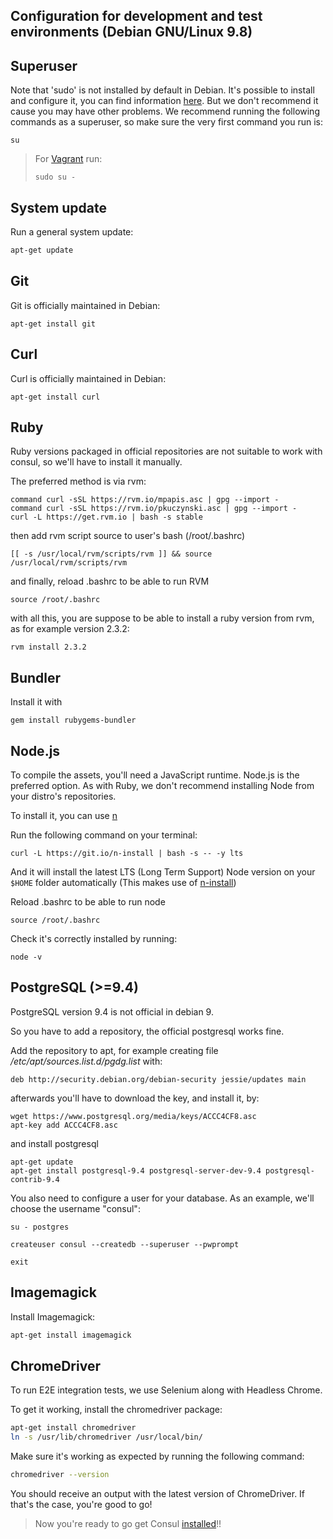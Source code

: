 ## Configuration for development and test environments (Debian GNU/Linux 9.8)

## Superuser

Note that 'sudo' is not installed by default in Debian. It's possible to install and configure it, you can find information [here](https://wiki.debian.org/sudo). But  we don't recommend it cause you may have other problems. We recommend running the following commands as a superuser, so make sure the very first command you run is:

```
su
```


> For [Vagrant](/en/installation/vagrant.md) run:
> ```
> sudo su -
> ```

## System update

Run a general system update:

```bash
apt-get update
```

## Git

Git is officially maintained in Debian:

```
apt-get install git
```

## Curl

Curl is officially maintained in Debian:

```
apt-get install curl
```

## Ruby

Ruby versions packaged in official repositories are not suitable to work with consul, so we'll have to install it manually.

The preferred method is via rvm:

```
command curl -sSL https://rvm.io/mpapis.asc | gpg --import -
command curl -sSL https://rvm.io/pkuczynski.asc | gpg --import -
curl -L https://get.rvm.io | bash -s stable
```

then add rvm script source to user's bash (/root/.bashrc)

```
[[ -s /usr/local/rvm/scripts/rvm ]] && source /usr/local/rvm/scripts/rvm
```

and finally, reload .bashrc to be able to run RVM

```
source /root/.bashrc
```

with all this, you are suppose to be able to install a ruby version from rvm, as for example version 2.3.2:

```
rvm install 2.3.2
```

## Bundler

Install it with

```
gem install rubygems-bundler
```

## Node.js

To compile the assets, you'll need a JavaScript runtime. Node.js is the preferred option. As with Ruby, we don't recommend installing Node from your distro's repositories.

To install it, you can use [n](https://github.com/tj/n)

Run the following command on your terminal:

```
curl -L https://git.io/n-install | bash -s -- -y lts
```

And it will install the latest LTS (Long Term Support) Node version on your `$HOME` folder automatically (This makes use of [n-install](https://github.com/mklement0/n-install))

Reload .bashrc to be able to run node

```
source /root/.bashrc
```

Check it's correctly installed by running:

```
node -v
```

## PostgreSQL (>=9.4)

PostgreSQL version 9.4 is not official in debian 9.

So you have to add a repository, the official postgresql works fine.

Add the repository to apt, for example creating file */etc/apt/sources.list.d/pgdg.list* with:

```
deb http://security.debian.org/debian-security jessie/updates main
```

afterwards you'll have to download the key, and install it, by:

```
wget https://www.postgresql.org/media/keys/ACCC4CF8.asc
apt-key add ACCC4CF8.asc
```

and install postgresql

```
apt-get update
apt-get install postgresql-9.4 postgresql-server-dev-9.4 postgresql-contrib-9.4
```

You also need to configure a user for your database. As an example, we'll choose the username "consul":

```
su - postgres

createuser consul --createdb --superuser --pwprompt

exit
```

## Imagemagick

Install Imagemagick:

```bash
apt-get install imagemagick
```

## ChromeDriver

To run E2E integration tests, we use Selenium along with Headless Chrome.

To get it working, install the chromedriver package:

```bash
apt-get install chromedriver
ln -s /usr/lib/chromedriver /usr/local/bin/
```

Make sure it's working as expected by running the following command:

```bash
chromedriver --version
```

You should receive an output with the latest version of ChromeDriver. If that's the case, you're good to go!

> Now you're ready to go get Consul [installed](local_installation.md)!!
